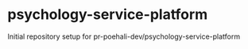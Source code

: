 # psychology-service-platform

Initial repository setup for pr-poehali-dev/psychology-service-platform